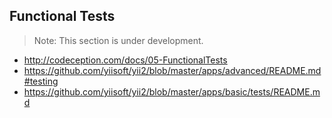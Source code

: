 Functional Tests
----------------

> Note: This section is under development.

- http://codeception.com/docs/05-FunctionalTests
- https://github.com/yiisoft/yii2/blob/master/apps/advanced/README.md#testing
- https://github.com/yiisoft/yii2/blob/master/apps/basic/tests/README.md
